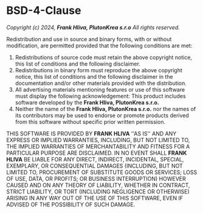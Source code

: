 BSD-4-Clause 
============

_Copyright (c) 2024, **Frank Hliva, PlutonKrea s.r.o**_
_All rights reserved._

Redistribution and use in source and binary forms, with or without
modification, are permitted provided that the following conditions are met:

1. Redistributions of source code must retain the above copyright notice, this
   list of conditions and the following disclaimer.
2. Redistributions in binary form must reproduce the above copyright notice,
   this list of conditions and the following disclaimer in the documentation
   and/or other materials provided with the distribution.
3. All advertising materials mentioning features or use of this software
   must display the following acknowledgement:
   This product includes software developed by the **Frank Hliva, PlutonKrea s.r.o.**
4. Neither the name of the **Frank Hliva, PlutonKrea s.r.o.** nor the
   names of its contributors may be used to endorse or promote products
   derived from this software without specific prior written permission.

THIS SOFTWARE IS PROVIDED BY **FRANK HLIVA** ''AS IS'' AND ANY
EXPRESS OR IMPLIED WARRANTIES, INCLUDING, BUT NOT LIMITED TO, THE IMPLIED
WARRANTIES OF MERCHANTABILITY AND FITNESS FOR A PARTICULAR PURPOSE ARE
DISCLAIMED. IN NO EVENT SHALL **FRANK HLIVA** BE LIABLE FOR ANY
DIRECT, INDIRECT, INCIDENTAL, SPECIAL, EXEMPLARY, OR CONSEQUENTIAL DAMAGES
(INCLUDING, BUT NOT LIMITED TO, PROCUREMENT OF SUBSTITUTE GOODS OR SERVICES;
LOSS OF USE, DATA, OR PROFITS; OR BUSINESS INTERRUPTION) HOWEVER CAUSED AND
ON ANY THEORY OF LIABILITY, WHETHER IN CONTRACT, STRICT LIABILITY, OR TORT
(INCLUDING NEGLIGENCE OR OTHERWISE) ARISING IN ANY WAY OUT OF THE USE OF THIS
SOFTWARE, EVEN IF ADVISED OF THE POSSIBILITY OF SUCH DAMAGE.